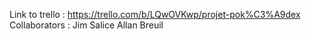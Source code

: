 Link to trello : https://trello.com/b/LQwOVKwp/projet-pok%C3%A9dex
Collaborators :
Jim Salice
Allan Breuil